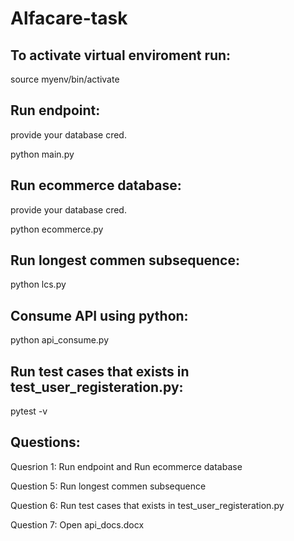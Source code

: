 # Alfacare-task

## To activate virtual enviroment run:

source myenv/bin/activate

## Run endpoint:

provide your database cred.

python main.py

## Run ecommerce database:

provide your database cred.

python ecommerce.py

## Run longest commen subsequence:

python lcs.py

## Consume API using python:

python api_consume.py

## Run test cases that exists in test_user_registeration.py:

pytest -v

## Questions:

Quesrion 1: Run endpoint and Run ecommerce database

Question 5: Run longest commen subsequence

Question 6: Run test cases that exists in test_user_registeration.py

Question 7: Open api_docs.docx


